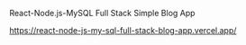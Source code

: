 React-Node.js-MySQL
Full Stack Simple Blog App

https://react-node-js-my-sql-full-stack-blog-app.vercel.app/
